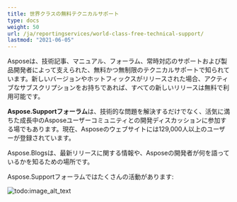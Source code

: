 ```yaml
---
title: 世界クラスの無料テクニカルサポート
type: docs
weight: 50
url: /ja/reportingservices/world-class-free-technical-support/
lastmod: "2021-06-05"
---
```


Asposeは、技術記事、マニュアル、フォーラム、常時対応のサポートおよび製品開発者によって支えられた、無料かつ無制限のテクニカルサポートで知られています。新しいバージョンやホットフィックスがリリースされた場合、アクティブなサブスクリプションをお持ちであれば、すべての新しいリリースは無料で利用可能です。

**Aspose.Supportフォーラム**は、技術的な問題を解決するだけでなく、活気に満ちた成長中のAsposeユーザーコミュニティとの開発ディスカッションに参加する場でもあります。現在、Asposeのウェブサイトには129,000人以上のユーザーが登録されています。

Aspose.Blogsは、最新リリースに関する情報や、Asposeの開発者が何を語っているかを知るための場所です。

Aspose.Supportフォーラムではたくさんの活動があります:

![todo:image_alt_text](world-class-free-technical-support.png)